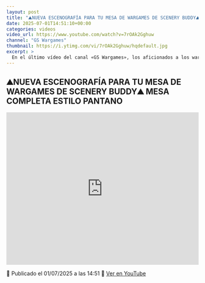 ```yaml
---
layout: post
title: "⛰️NUEVA ESCENOGRAFÍA PARA TU MESA DE WARGAMES DE SCENERY BUDDY⛰️ MESA COMPLETA ESTILO PANTANO"
date: 2025-07-01T14:51:10+00:00
categories: videos
video_url: https://www.youtube.com/watch?v=7rOAk2Gghuw
channel: "GS Wargames"
thumbnail: https://i.ytimg.com/vi/7rOAk2Gghuw/hqdefault.jpg
excerpt: >
  En el último vídeo del canal «GS Wargames», los aficionados a los wargames pueden explorar una mesa de juego completa con temática de pantano, cortesía de Scenery Buddy. Esta nueva escenografía promete enriquecer las partidas con un entorno visualmente impresionante y desafiante, ideal para quienes buscan sumergirse en batallas épicas en The Old World.
---
```


## ⛰️NUEVA ESCENOGRAFÍA PARA TU MESA DE WARGAMES DE SCENERY BUDDY⛰️ MESA COMPLETA ESTILO PANTANO

<iframe width="100%" height="400" src="https://www.youtube.com/embed/7rOAk2Gghuw" frameborder="0" allowfullscreen></iframe>

📅 Publicado el 01/07/2025 a las 14:51
🔗 [Ver en YouTube](https://www.youtube.com/watch?v=7rOAk2Gghuw)
